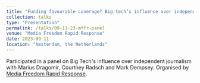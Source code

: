 ```yaml
---
title: "Funding favourable coverage? Big tech’s influence over independent journalism"
collection: talks
type: "Presentation"
permalink: /talks/09-11-23-mffr-panel
venue: "Media Freedom Rapid Response"
date: 2023-09-11
location: "Amsterdam, the Netherlands"
---
```


Participated in a panel on Big Tech's influence over independent journalism with Marius Dragomir, Courtney Radsch and Mark Dempsey. Organised by [Media Freedom Rapid Response](https://www.mfrr.eu/funding-favourable-coverage-big-techs-influence-over-independent-journalism/).